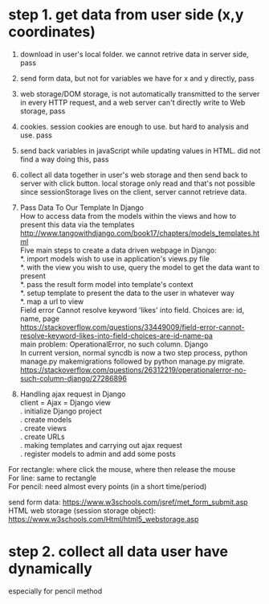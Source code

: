 # step 1. get data from user side (x,y coordinates)   
1. download in user's local folder. we cannot retrive data in server side, pass   
2. send form data, but not for variables we have for x and y directly, pass    
3. web storage/DOM storage, is not automatically transmitted to the server in every HTTP request, and a web server can't directly write to Web storage, pass    
4. cookies. session cookies are enough to use. but hard to analysis and use. pass     
5. send back variables in javaScript while updating values in HTML. did not find a way doing this, pass        
6. collect all data together in user's web storage and then send back to server with click button. local storage only read and that's not possible since sessionStorage lives on the client, server cannot retrieve data.    
7. Pass Data To Our Template In Django   
How to access data from the models within the views and how to present this data via the templates      
http://www.tangowithdjango.com/book17/chapters/models_templates.html      
Five main steps to create a data driven webpage in Django:    
  *. import models wish to use in application's views.py file    
  *. with the view you wish to use, query the model to get the data want to present    
  *. pass the result form model into template's context    
  *. setup template to present the data to the user in whatever way    
  *. map a url to view    
Field error Cannot resolve keyword 'likes' into field. Choices are: id, name, page   
https://stackoverflow.com/questions/33449009/field-error-cannot-resolve-keyword-likes-into-field-choices-are-id-name-pa    
main problem: OperationalError, no such column. Django    
In current version,  normal syncdb is now a two step process, python manage.py makemigrations followed by python manage.py migrate.     
https://stackoverflow.com/questions/26312219/operationalerror-no-such-column-django/27286896   

8. Handling ajax request in Django    
client = Ajax = Django view   
 . initialize Django project   
 . create models   
 . create views   
 . create URLs   
 . making templates and carrying out ajax request   
 . register models to admin and add some posts   




For rectangle: where click the mouse, where then release the mouse  
For line: same to rectangle   
For pencil: need almost every points (in a short time/period)      

send form data: https://www.w3schools.com/jsref/met_form_submit.asp      
HTML web storage (session storage object): https://www.w3schools.com/Html/html5_webstorage.asp    



# step 2. collect all data user have dynamically     
especially for pencil method

